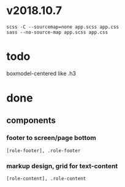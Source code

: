 # v2018.10.7

```
scss -C --sourcemap=none app.scss app.css
sass --no-source-map app.scss app.css
```

# todo

boxmodel-centered
like .h3


# done


## components

### footer to screen/page bottom
```
[role-footer], .role-footer
```


### markup design, grid for text-content
```
[role-content], .role-content
```


